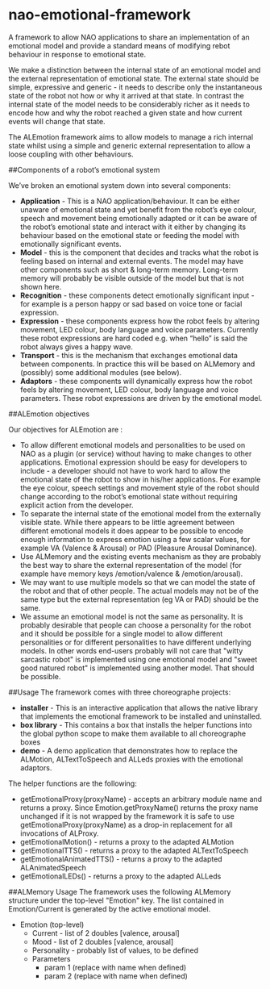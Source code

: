 nao-emotional-framework
=======================

A framework to allow NAO applications to share an implementation of an emotional model and provide a standard means of modifying rebot behaviour in response to emotional state.

We make a distinction between the internal state of an emotional model and the external representation of emotional state. The external state should be simple, expressive and generic - it needs to describe only the instantaneous state of the robot not how or why it arrived at that state. In contrast the internal state of the model needs to be considerably richer as it needs to encode how and why the robot reached a given state and how current events will change that state.

The ALEmotion framework aims to allow models to manage a rich internal state whilst using a simple and generic external representation to allow a loose coupling with other behaviours.

##Components of a robot’s emotional system

We’ve broken an emotional system down into several components:
- **Application** - This is a NAO application/behaviour. It can be either unaware of emotional state and yet benefit from the robot’s eye colour, speech and movement being emotionally adapted or it can be aware of the robot’s emotional state and interact with it either by changing its behaviour based on the emotional state or feeding the model with emotionally significant events.
- **Model** - this is the component that decides and tracks what the robot is feeling based on internal and external events. The model may have other components such as short & long-term memory. Long-term memory will probably be visible outside of the model but that is not shown here.
- **Recognition** - these components detect emotionally significant input - for example is a person happy or sad based on voice tone or facial expression.
- **Expression** - these components express how the robot feels by altering movement, LED colour, body language and voice parameters. Currently these robot expressions are hard coded e.g. when “hello” is said the robot always gives a happy wave.
- **Transport** - this is the mechanism that exchanges emotional data between components. In practice this will be based on ALMemory and (possibly) some additional modules (see below).
- **Adaptors** - these components will dynamically express how the robot feels by altering movement, LED colour, body language and voice parameters. These robot expressions are driven by the emotional model.

##ALEmotion objectives

Our objectives for ALEmotion are :
- To allow different emotional models and personalities to be used on NAO as a plugin (or service) without having to make changes to other applications.
Emotional expression should be easy for developers to include - a developer should not have to work hard to allow the emotional state of the robot to show in his/her applications. For example the eye colour, speech settings and movement style of the robot should change according to the robot’s emotional state without requiring explicit action from the developer.
- To separate the internal state of the emotional model from the externally visible state. While there appears to be little agreement between different emotional models it does appear to be possible to encode enough information to express emotion using a few scalar values, for example VA (Valence & Arousal) or PAD (Pleasure Arousal Dominance).
- Use ALMemory and the existing events mechanism as they are probably the best way to share the external representation of the model (for example have memory keys /emotion/valence & /emotion/arousal).
- We may want to use multiple models so that we can model the state of the robot and that of other people. The actual models may not be of the same type but the external representation (eg VA or PAD) should be the same.
- We assume an emotional model is not the same as personality. It is probably desirable that people can choose a personality for the robot and it should be possible for a single model to allow different personalities or for different personalities to have different underlying models. In other words end-users probably will not care that "witty sarcastic robot" is implemented using one emotional model and "sweet good natured robot" is implemented using another model. That should be possible.

##Usage
The framework comes with three choreographe projects:
- **installer** - This is an interactive application that allows the native library that implements the emotional framework to be installed and uninstalled.
- **box library** - This contains a box that installs the helper functions into the global python scope to make them available to all choreographe boxes
- **demo** - A demo application that demonstrates how to replace the ALMotion, ALTextToSpeech and ALLeds proxies with the emotional adaptors.

The helper functions are the following:
- getEmotionalProxy(proxyName) - accepts an arbitrary module name and returns a proxy. Since Emotion.getProxyName() returns the proxy name unchanged if it is not wrapped by the framework it is safe to use getEmotionalProxy(proxyName) as a drop-in replacement for all invocations of ALProxy.
- getEmotionalMotion() - returns a proxy to the adapted ALMotion
- getEmotionalTTS() - returns a proxy to the adapted ALTextToSpeech
- getEmotionalAnimatedTTS() - returns a proxy to the adapted ALAnimatedSpeech
- getEmotionalLEDs() - returns a proxy to the adapted ALLeds

##ALMemory Usage
The framework uses the following ALMemory structure under the top-level "Emotion" key. The list contained in Emotion/Current is generated by the active emotional model.

- Emotion (top-level)
    - Current - list of 2 doubles [valence, arousal]
    - Mood - list of 2 doubles [valence, arousal]
    - Personality - probably list of values, to be defined
    - Parameters
        - param 1 (replace with name when defined)
        - param 2  (replace with name when defined)
